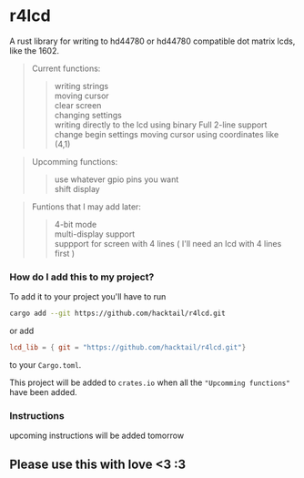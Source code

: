 # r4lcd
A rust library for writing to hd44780 or hd44780 compatible dot matrix lcds, like the 1602.

>Current functions:  
  >>writing strings  
  >>moving cursor  
  >>clear screen  
  >>changing settings  
  >>writing directly to the lcd using binary
  >>Full 2-line support
  >>change begin settings
  >>moving cursor using coordinates like (4,1)

    
>Upcomming functions:
  >>use whatever gpio pins you want  
  >>shift display

>Funtions that I may add later:
  >>4-bit mode  
  >>multi-display support  
  >>suppport for screen with 4 lines ( I'll need an lcd with 4 lines first )
  
### How do I add this to my project?
To add it to your project you'll have to run
```bash
cargo add --git https://github.com/hacktail/r4lcd.git
```
or add
```toml
lcd_lib = { git = "https://github.com/hacktail/r4lcd.git"}
```
to your `Cargo.toml`.

This project will be added to `crates.io` when all the `"Upcomming functions"` have been added.


### Instructions
upcoming instructions
will be added tomorrow

## Please use this with love <3 :3
